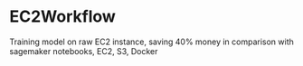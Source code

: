# EC2Workflow
Training model on raw EC2 instance, saving 40% money in comparison with sagemaker notebooks, EC2, S3, Docker
